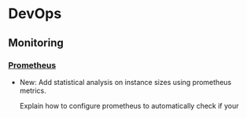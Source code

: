 # DevOps

## Monitoring

### [Prometheus](prometheus.md)

* New: Add statistical analysis on instance sizes using prometheus metrics.

    Explain how to configure prometheus to automatically check if your
